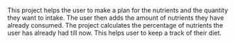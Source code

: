 This project helps the user to make a plan for the nutrients and the quantity they want to intake.
The user then adds the amount of nutrients they have already consumed.
The project calculates the percentage of nutrients the user has already had till now.
This helps user to keep a track of their diet.
